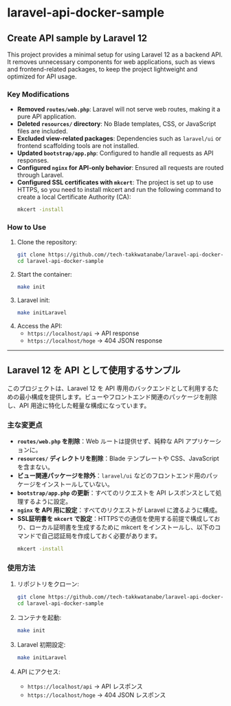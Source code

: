 # laravel-api-docker-sample

## Create API sample by Laravel 12

This project provides a minimal setup for using Laravel 12 as a backend API. It removes unnecessary components for web applications, such as views and frontend-related packages, to keep the project lightweight and optimized for API usage.

### Key Modifications
- **Removed `routes/web.php`**: Laravel will not serve web routes, making it a pure API application.
- **Deleted `resources/` directory**: No Blade templates, CSS, or JavaScript files are included.
- **Excluded view-related packages**: Dependencies such as `laravel/ui` or frontend scaffolding tools are not installed.
- **Updated `bootstrap/app.php`**: Configured to handle all requests as API responses.
- **Configured `nginx` for API-only behavior**: Ensured all requests are routed through Laravel.
- **Configured SSL certificates with `mkcert`**: The project is set up to use HTTPS, so you need to install mkcert and run the following command to create a local Certificate Authority (CA):
   ```sh
   mkcert -install
   ```

### How to Use
1. Clone the repository:
   ```sh
   git clone https://github.com//tech-takkwatanabe/laravel-api-docker-sample.git
   cd laravel-api-docker-sample
   ```
2. Start the container:
   ```sh
   make init
   ```
3. Laravel init:
   ```sh
   make initLaravel
   ```
4. Access the API:
   - `https://localhost/api` → API response
   - `https://localhost/hoge` → 404 JSON response

---

## Laravel 12 を API として使用するサンプル

このプロジェクトは、Laravel 12 を API 専用のバックエンドとして利用するための最小構成を提供します。ビューやフロントエンド関連のパッケージを削除し、API 用途に特化した軽量な構成になっています。

### 主な変更点
- **`routes/web.php` を削除**：Web ルートは提供せず、純粋な API アプリケーションに。
- **`resources/` ディレクトリを削除**：Blade テンプレートや CSS、JavaScript を含まない。
- **ビュー関連パッケージを除外**：`laravel/ui` などのフロントエンド用のパッケージをインストールしていない。
- **`bootstrap/app.php` の更新**：すべてのリクエストを API レスポンスとして処理するように設定。
- **`nginx` を API 用に設定**：すべてのリクエストが Laravel に渡るように構成。
- **SSL証明書を `mkcert` で設定**：HTTPSでの通信を使用する前提で構成しており、ローカル証明書を生成するために mkcert をインストールし、以下のコマンドで自己認証局を作成しておく必要があります。
   ```sh
   mkcert -install
   ```


### 使用方法
1. リポジトリをクローン:
   ```sh
   git clone https://github.com//tech-takkwatanabe/laravel-api-docker-sample.git
   cd laravel-api-docker-sample
   ```
2. コンテナを起動:
   ```sh
   make init
   ```
3. Laravel 初期設定:
   ```sh
   make initLaravel
   ```

4. API にアクセス:
   - `https://localhost/api` → API レスポンス
   - `https://localhost/hoge` → 404 JSON レスポンス

